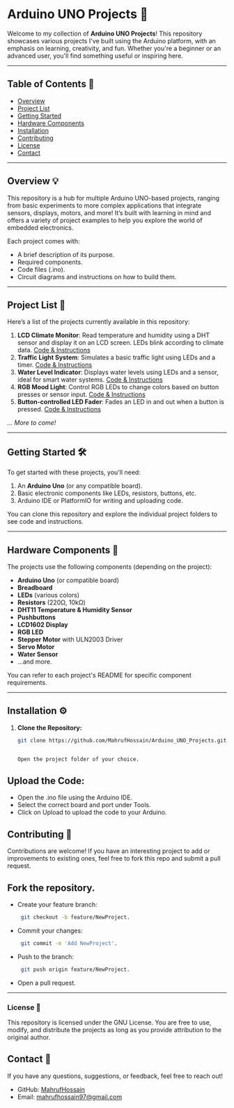 # Arduino UNO Projects 🚀

Welcome to my collection of **Arduino UNO Projects**! This repository showcases various projects I've built using the Arduino platform, with an emphasis on learning, creativity, and fun. Whether you're a beginner or an advanced user, you'll find something useful or inspiring here.

---

## Table of Contents 📑
- [Overview](#overview)
- [Project List](#project-list)
- [Getting Started](#getting-started)
- [Hardware Components](#hardware-components)
- [Installation](#installation)
- [Contributing](#contributing)
- [License](#license)
- [Contact](#contact)

---

## Overview 💡

This repository is a hub for multiple Arduino UNO-based projects, ranging from basic experiments to more complex applications that integrate sensors, displays, motors, and more! It’s built with learning in mind and offers a variety of project examples to help you explore the world of embedded electronics.

Each project comes with:
- A brief description of its purpose.
- Required components.
- Code files (.ino).
- Circuit diagrams and instructions on how to build them.

---

## Project List 📂

Here’s a list of the projects currently available in this repository:

1. **LCD Climate Monitor**: Read temperature and humidity using a DHT sensor and display it on an LCD screen. LEDs blink according to climate data. [Code & Instructions](./Climasync)
2. **Traffic Light System**: Simulates a basic traffic light using LEDs and a timer. [Code & Instructions](link)
3. **Water Level Indicator**: Displays water levels using LEDs and a sensor, ideal for smart water systems. [Code & Instructions](link)
4. **RGB Mood Light**: Control RGB LEDs to change colors based on button presses or sensor input. [Code & Instructions](link)
5. **Button-controlled LED Fader**: Fades an LED in and out when a button is pressed. [Code & Instructions](link)

*... More to come!*

---

## Getting Started 🛠

To get started with these projects, you'll need:
1. An **Arduino Uno** (or any compatible board).
2. Basic electronic components like LEDs, resistors, buttons, etc.
3. Arduino IDE or PlatformIO for writing and uploading code.

You can clone this repository and explore the individual project folders to see code and instructions.

---

## Hardware Components 🔌

The projects use the following components (depending on the project):
- **Arduino Uno** (or compatible board)
- **Breadboard**
- **LEDs** (various colors)
- **Resistors** (220Ω, 10kΩ)
- **DHT11 Temperature & Humidity Sensor**
- **Pushbuttons**
- **LCD1602 Display**
- **RGB LED**
- **Stepper Motor** with ULN2003 Driver
- **Servo Motor**
- **Water Sensor**
- ...and more.

You can refer to each project's README for specific component requirements.

---

## Installation ⚙️

1. **Clone the Repository:**
   ```bash
   git clone https://github.com/MahrufHossain/Arduino_UNO_Projects.git


   Open the project folder of your choice.

## Upload the Code:

 - Open the .ino file using the Arduino IDE.
 - Select the correct board and port under Tools.
 - Click on Upload to upload the code to your Arduino.

## Contributing 🤝
Contributions are welcome! If you have an interesting project to add or improvements to existing ones, feel free to fork this repo and submit a pull request.

## Fork the repository.
 - Create your feature branch:
   ```bash
    git checkout -b feature/NewProject.
 - Commit your changes:
   ```bash
    git commit -m 'Add NewProject'.
 - Push to the branch:
   ```bash
    git push origin feature/NewProject.
 - Open a pull request.
---
### License 📄
This repository is licensed under the GNU License. You are free to use, modify, and distribute the projects as long as you provide attribution to the original author.

## Contact 📧
If you have any questions, suggestions, or feedback, feel free to reach out!

 - GitHub: [MahrufHossain](https://github.com/MahrufHossain)
 - Email: mahrufhossain97@gmail.com
